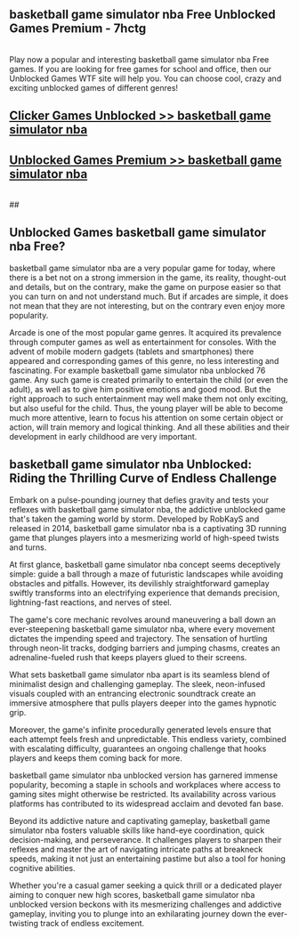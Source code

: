 ## basketball game simulator nba Free Unblocked Games Premium - 7hctg <br>
<br>
Play now a popular and interesting basketball game simulator nba Free games. If you are looking for free games for school and office, then our Unblocked Games WTF site will help you. You can choose cool, crazy and exciting unblocked games of different genres!


##  [Clicker Games Unblocked >> basketball game simulator nba](http://freeplayer.one?title=basketball_game_simulator_nba&ref=04)

##  [Unblocked Games Premium >> basketball game simulator nba](http://freeplayer.one?title=basketball_game_simulator_nba&ref=04)
  <br>
  ##



## Unblocked Games basketball game simulator nba Free?

basketball game simulator nba are a very popular game for today, where there is a bet not on a strong immersion in the game, its reality, thought-out and details, but on the contrary, make the game on purpose easier so that you can turn on and not understand much. But if arcades are simple, it does not mean that they are not interesting, but on the contrary even enjoy more popularity.

Arcade is one of the most popular game genres. It acquired its prevalence through computer games as well as entertainment for consoles. With the advent of mobile modern gadgets (tablets and smartphones) there appeared and corresponding games of this genre, no less interesting and fascinating. For example basketball game simulator nba unblocked 76 game. Any such game is created primarily to entertain the child (or even the adult), as well as to give him positive emotions and good mood. But the right approach to such entertainment may well make them not only exciting, but also useful for the child. Thus, the young player will be able to become much more attentive, learn to focus his attention on some certain object or action, will train memory and logical thinking. And all these abilities and their development in early childhood are very important.

##  basketball game simulator nba Unblocked: Riding the Thrilling Curve of Endless Challenge

Embark on a pulse-pounding journey that defies gravity and tests your reflexes with basketball game simulator nba, the addictive unblocked game that's taken the gaming world by storm. Developed by RobKayS and released in 2014, basketball game simulator nba is a captivating 3D running game that plunges players into a mesmerizing world of high-speed twists and turns.

At first glance, basketball game simulator nba concept seems deceptively simple: guide a ball through a maze of futuristic landscapes while avoiding obstacles and pitfalls. However, its devilishly straightforward gameplay swiftly transforms into an electrifying experience that demands precision, lightning-fast reactions, and nerves of steel.

The game's core mechanic revolves around maneuvering a ball down an ever-steepening basketball game simulator nba, where every movement dictates the impending speed and trajectory. The sensation of hurtling through neon-lit tracks, dodging barriers and jumping chasms, creates an adrenaline-fueled rush that keeps players glued to their screens.

What sets basketball game simulator nba apart is its seamless blend of minimalist design and challenging gameplay. The sleek, neon-infused visuals coupled with an entrancing electronic soundtrack create an immersive atmosphere that pulls players deeper into the games hypnotic grip.

Moreover, the game's infinite procedurally generated levels ensure that each attempt feels fresh and unpredictable. This endless variety, combined with escalating difficulty, guarantees an ongoing challenge that hooks players and keeps them coming back for more.

basketball game simulator nba unblocked version has garnered immense popularity, becoming a staple in schools and workplaces where access to gaming sites might otherwise be restricted. Its availability across various platforms has contributed to its widespread acclaim and devoted fan base.

Beyond its addictive nature and captivating gameplay, basketball game simulator nba fosters valuable skills like hand-eye coordination, quick decision-making, and perseverance. It challenges players to sharpen their reflexes and master the art of navigating intricate paths at breakneck speeds, making it not just an entertaining pastime but also a tool for honing cognitive abilities.

Whether you're a casual gamer seeking a quick thrill or a dedicated player aiming to conquer new high scores, basketball game simulator nba unblocked version beckons with its mesmerizing challenges and addictive gameplay, inviting you to plunge into an exhilarating journey down the ever-twisting track of endless excitement.
